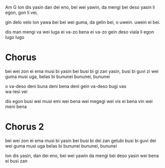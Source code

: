 Am          G
lon dis yasin dan dei eno,
bei wei yawin, 
da mengi bei 
deso yasin li egon,
gon li vei,

gin delo velo lon yawa bei
bei wei guma,
da gelin bei,
o uwein.
uwein ei bei.

dis man mengi va wei luga
ei va-zo bena
ei va-zo gein
deso viala li egon
lugo lugo

# Chorus

bei wei zon ei ema musi bi yasin bei
busi bi gi zan yasin, busi bi guvi
zi wei guma musi uga, belas bi bununei 
bununei, bununei

o va-deso deni buna
deni bena
deni gein
va-deso bugi vas  
wa-lesi vei

dis egon busi wei musi emi
wei bena
wei megegi 
wei vis ei bena vin
wei meni bena 

# Chorus 2

bei wei zon ei ema musi bi yasin bei
busi bi dei zan gelubi busi bi guvi
dei wei guma musi uga belas bi bununei
bununei, bununei

lon dis yasin, dan dei eno,
bei wei yawin
da mengi bei
deso yasin wei bena 
ei busi zan


